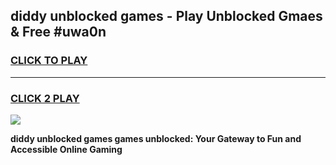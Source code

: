 
## diddy unblocked games - Play Unblocked Gmaes & Free #uwa0n
<h3>
<a href="https://news.freeplayer.one?title=diddy_unblocked_games&ref=03M">CLICK TO PLAY</a></h3>
<hr>

<h3>
<a href="https://news.freeplayer.one?title=diddy_unblocked_games&ref=03M">CLICK 2 PLAY</a>
  
</h3>

<a href="https://news.freeplayer.one?title=diddy_unblocked_games&ref=03M"><img src="https://clearcache.store/games.png"></a>


**diddy unblocked games games unblocked: Your Gateway to Fun and Accessible Online Gaming**

